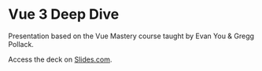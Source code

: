 # Vue 3 Deep Dive

Presentation based on the Vue Mastery course taught by Evan You & Gregg Pollack.

Access the deck on [Slides.com](https://slides.com/emanuell/vue-3-deep-dive).
